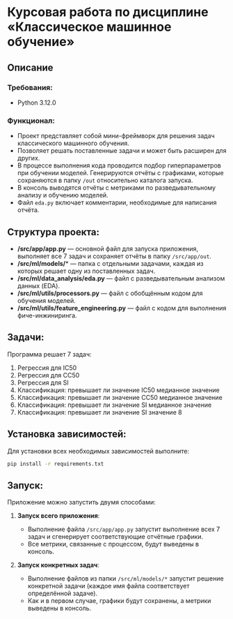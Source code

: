 # Курсовая работа по дисциплине «Классическое машинное обучение»

## Описание

### Требования:
- Python 3.12.0

### Функционал:
- Проект представляет собой мини-фреймворк для решения задач классического машинного обучения.
- Позволяет решать поставленные задачи и может быть расширен для других.
- В процессе выполнения кода проводится подбор гиперпараметров при обучении моделей. Генерируются отчёты с графиками, которые сохраняются в папку `/out` относительно каталога запуска.
- В консоль выводятся отчёты с метриками по разведывательному анализу и обучению моделей.
- Файл `eda.py` включает комментарии, необходимые для написания отчёта.

## Структура проекта:
- **/src/app/app.py** — основной файл для запуска приложения, выполняет все 7 задач и сохраняет отчёты в папку `/src/app/out`.
- **/src/ml/models/*** — папка с отдельными задачами, каждая из которых решает одну из поставленных задач.
- **/src/ml/data_analysis/eda.py** — файл с разведывательным анализом данных (EDA).
- **/src/ml/utils/processors.py** — файл с обобщённым кодом для обучения моделей.
- **/src/ml/utils/feature_engineering.py** — файл с кодом для выполнения фиче-инжиниринга.

## Задачи:
Программа решает 7 задач:
1. Регрессия для IC50
2. Регрессия для CC50
3. Регрессия для SI
4. Классификация: превышает ли значение IC50 медианное значение
5. Классификация: превышает ли значение CC50 медианное значение
6. Классификация: превышает ли значение SI медианное значение
7. Классификация: превышает ли значение SI значение 8

## Установка зависимостей:
Для установки всех необходимых зависимостей выполните:
```bash
pip install -r requirements.txt
```

## Запуск:

Приложение можно запустить двумя способами:

1. **Запуск всего приложения**:
   - Выполнение файла `/src/app/app.py` запустит выполнение всех 7 задач и сгенерирует соответствующие отчётные графики.
   - Все метрики, связанные с процессом, будут выведены в консоль.

2. **Запуск конкретных задач**:
   - Выполнение файлов из папки `/src/ml/models/*` запустит решение конкретной задачи (каждое имя файла соответствует определённой задаче).
   - Как и в первом случае, графики будут сохранены, а метрики выведены в консоль.



